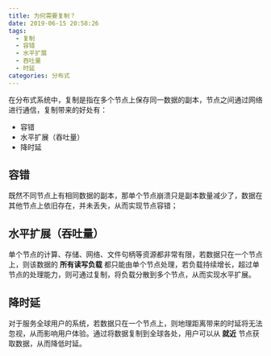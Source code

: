 ```yaml
---
title: 为何需要复制？
date: 2019-06-15 20:58:26
tags:
  - 复制
  - 容错
  - 水平扩展
  - 吞吐量
  - 时延
categories: 分布式
---
```


在分布式系统中，复制是指在多个节点上保存同一数据的副本，节点之间通过网络进行通信，复制带来的好处有：

* 容错
* 水平扩展（吞吐量）
* 降时延

<!-- more -->

## 容错

既然不同节点上有相同数据的副本，那单个节点崩溃只是副本数量减少了，数据在其他节点上依旧存在，并未丢失，从而实现节点容错；

## 水平扩展（吞吐量）

单个节点的计算、存储、网络、文件句柄等资源都非常有限，若数据只在一个节点上，则该数据的 **所有读写负载** 都只能由单个节点处理，若负载持续增长，超过单节点的处理能力，则可通过复制，将负载分散到多个节点，从而实现水平扩展。

## 降时延

对于服务全球用户的系统，若数据只在一个节点上，则地理距离带来的时延将无法忽视，从而影响用户体验。通过将数据复制到全球各处，用户可以从 **就近** 节点获取数据，从而降低时延。

